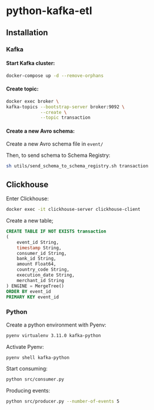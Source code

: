 # python-kafka-etl

## Installation

### Kafka 

#### Start Kafka cluster:
```bash
docker-compose up -d --remove-orphans
```


#### Create topic:
```bash
docker exec broker \
kafka-topics --bootstrap-server broker:9092 \
             --create \
             --topic transaction
```

#### Create a new Avro schema:
Create a new Avro schema file in `event/`

Then, to send schema to Schema Registry:
```bash
sh utils/send_schema_to_schema_registry.sh transaction
```

## Clickhouse
Enter Clickhouse:
```bash
docker exec -it clickhouse-server clickhouse-client
```

Create a new table;
```sql
CREATE TABLE IF NOT EXISTS transaction
(
    event_id String,
    timestamp String,
    consumer_id String,
    bank_id String,
    amount Float64,
    country_code String,
    execution_date String,
    merchant_id String
) ENGINE = MergeTree()
ORDER BY event_id
PRIMARY KEY event_id
```

### Python
Create a python environment with Pyenv:
```bash
pyenv virtualenv 3.11.0 kafka-python
```

Activate Pyenv:
```bash
pyenv shell kafka-python
```

Start consuming:
```bash
python src/consumer.py
```

Producing events:
```bash
python src/producer.py --number-of-events 5
```

